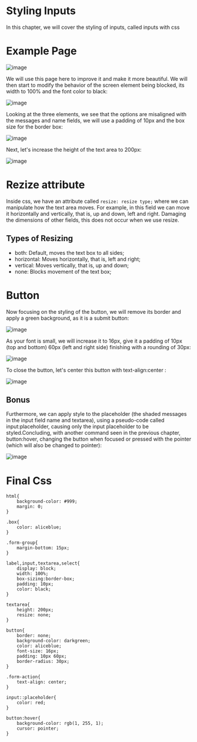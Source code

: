 # Styling Inputs
In this chapter, we will cover the styling of inputs, called inputs with css

# Example Page

![image](https://github.com/user-attachments/assets/fdf6458e-53e4-4133-bb3d-7caf03324232)

We will use this page here to improve it and make it more beautiful. We will then start to modify the behavior of the screen element being blocked, its width to 100% and the font color to black:

![image](https://github.com/user-attachments/assets/a554bc79-1a1f-4a6d-9212-b7eeec9da236)

Looking at the three elements, we see that the options are misaligned with the messages and name fields, we will use a padding of 10px and the box size for the border box:

![image](https://github.com/user-attachments/assets/a6cb2348-6fcf-4687-8a54-f444a747c7dd)

Next, let's increase the height of the text area to 200px:

![image](https://github.com/user-attachments/assets/4bbd78a9-232f-44c0-aa76-aa2a56d333e3)

# Rezize attribute
Inside css, we have an attribute called `` resize: resize type; `` where we can manipulate how the text area moves. For example, in this field we can move it horizontally and vertically, that is, up and down, left and right. Damaging the dimensions of other fields, this does not occur when we use resize.

## Types of Resizing
- both:
Default, moves the text box to all sides;
- horizontal:
Moves horizontally, that is, left and right;
- vertical:
Moves vertically, that is, up and down;
- none:
Blocks movement of the text box;

# Button 
Now focusing on the styling of the button, we will remove its border and apply a green background, as it is a submit button:

![image](https://github.com/user-attachments/assets/c0f24730-a4b3-4d80-ac68-f75222a9e9b4)

As your font is small, we will increase it to 16px, give it a padding of 10px (top and bottom) 60px (left and right side) finishing with a rounding of 30px:

![image](https://github.com/user-attachments/assets/b313a339-aad9-436a-8b40-68f02b7b9a13)

To close the button, let's center this button with text-align:center :

![image](https://github.com/user-attachments/assets/fc8b3cf3-2f0b-4c79-a59f-03af35e5ce40)

## Bonus
Furthermore, we can apply style to the placeholder (the shaded messages in the input field name and textarea), using a pseudo-code called input:placeholder, causing only the input placeholder to be styled.Concluding, with another command seen in the previous chapter, button:hover, changing the button when focused or pressed with the pointer (which will also be changed to pointer):

![image](https://github.com/user-attachments/assets/657a4b20-6b96-4f73-967d-bb2d1ccd7645)

# Final Css
```
html{
    background-color: #999;
    margin: 0;
}

.box{
    color: aliceblue;
}

.form-group{
    margin-bottom: 15px;
}

label,input,textarea,select{
    display: block;
    width: 100%;
    box-sizing:border-box;
    padding: 10px;
    color: black;
}

textarea{
    height: 200px;
    resize: none;
}

button{
    border: none;
    background-color: darkgreen;
    color: aliceblue;
    font-size: 16px;
    padding: 10px 60px;
    border-radius: 30px;
}

.form-action{
    text-align: center;
}

input::placeholder{
    color: red;
}

button:hover{
    background-color: rgb(1, 255, 1);
    cursor: pointer;
}
```
